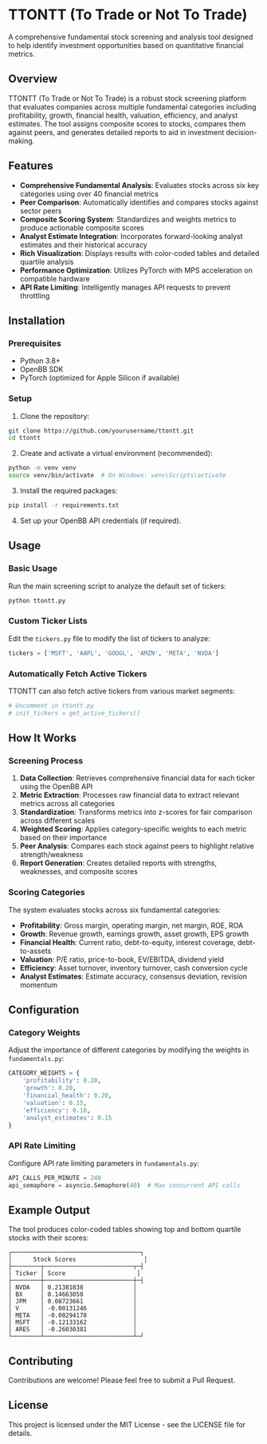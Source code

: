 # TTONTT (To Trade or Not To Trade)

A comprehensive fundamental stock screening and analysis tool designed to help identify investment opportunities based on quantitative financial metrics.

## Overview

TTONTT (To Trade or Not To Trade) is a robust stock screening platform that evaluates companies across multiple fundamental categories including profitability, growth, financial health, valuation, efficiency, and analyst estimates. The tool assigns composite scores to stocks, compares them against peers, and generates detailed reports to aid in investment decision-making.

## Features

- **Comprehensive Fundamental Analysis**: Evaluates stocks across six key categories using over 40 financial metrics
- **Peer Comparison**: Automatically identifies and compares stocks against sector peers
- **Composite Scoring System**: Standardizes and weights metrics to produce actionable composite scores
- **Analyst Estimate Integration**: Incorporates forward-looking analyst estimates and their historical accuracy
- **Rich Visualization**: Displays results with color-coded tables and detailed quartile analysis
- **Performance Optimization**: Utilizes PyTorch with MPS acceleration on compatible hardware
- **API Rate Limiting**: Intelligently manages API requests to prevent throttling

## Installation

### Prerequisites

- Python 3.8+
- OpenBB SDK
- PyTorch (optimized for Apple Silicon if available)

### Setup

1. Clone the repository:
```bash
git clone https://github.com/yourusername/ttontt.git
cd ttontt
```

2. Create and activate a virtual environment (recommended):
```bash
python -m venv venv
source venv/bin/activate  # On Windows: venv\Scripts\activate
```

3. Install the required packages:
```bash
pip install -r requirements.txt
```

4. Set up your OpenBB API credentials (if required).

## Usage

### Basic Usage

Run the main screening script to analyze the default set of tickers:

```bash
python ttontt.py
```

### Custom Ticker Lists

Edit the `tickers.py` file to modify the list of tickers to analyze:

```python
tickers = ['MSFT', 'AAPL', 'GOOGL', 'AMZN', 'META', 'NVDA']
```

### Automatically Fetch Active Tickers

TTONTT can also fetch active tickers from various market segments:

```bash
# Uncomment in ttontt.py
# init_tickers = get_active_tickers()
```

## How It Works

### Screening Process

1. **Data Collection**: Retrieves comprehensive financial data for each ticker using the OpenBB API
2. **Metric Extraction**: Processes raw financial data to extract relevant metrics across all categories
3. **Standardization**: Transforms metrics into z-scores for fair comparison across different scales
4. **Weighted Scoring**: Applies category-specific weights to each metric based on their importance
5. **Peer Analysis**: Compares each stock against peers to highlight relative strength/weakness
6. **Report Generation**: Creates detailed reports with strengths, weaknesses, and composite scores

### Scoring Categories

The system evaluates stocks across six fundamental categories:

- **Profitability**: Gross margin, operating margin, net margin, ROE, ROA
- **Growth**: Revenue growth, earnings growth, asset growth, EPS growth
- **Financial Health**: Current ratio, debt-to-equity, interest coverage, debt-to-assets
- **Valuation**: P/E ratio, price-to-book, EV/EBITDA, dividend yield
- **Efficiency**: Asset turnover, inventory turnover, cash conversion cycle
- **Analyst Estimates**: Estimate accuracy, consensus deviation, revision momentum

## Configuration

### Category Weights

Adjust the importance of different categories by modifying the weights in `fundamentals.py`:

```python
CATEGORY_WEIGHTS = {
    'profitability': 0.20,
    'growth': 0.20,
    'financial_health': 0.20,
    'valuation': 0.15,
    'efficiency': 0.10,
    'analyst_estimates': 0.15
}
```

### API Rate Limiting

Configure API rate limiting parameters in `fundamentals.py`:

```python
API_CALLS_PER_MINUTE = 240
api_semaphore = asyncio.Semaphore(40)  # Max concurrent API calls
```

## Example Output

The tool produces color-coded tables showing top and bottom quartile stocks with their scores:

```
┌────────────────────────────────────┐
│      Stock Scores                   │
├────────┬─────────────────────────┬─┤
│ Ticker │ Score                    │
├────────┼─────────────────────────┼─┤
│ NVDA   │ 0.21381838              │
│ BX     │ 0.14663058              │
│ JPM    │ 0.08723661              │
│ V      │ -0.00131246             │
│ META   │ -0.08294178             │
│ MSFT   │ -0.12133162             │
│ ARES   │ -0.26030381             │
└────────┴─────────────────────────┴─┘
```

## Contributing

Contributions are welcome! Please feel free to submit a Pull Request.

## License

This project is licensed under the MIT License - see the LICENSE file for details.
